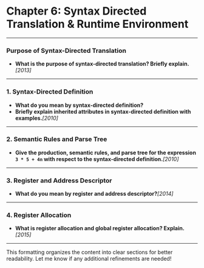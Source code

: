 # Chapter 6: Syntax Directed Translation & Runtime Environment

---

### **Purpose of Syntax-Directed Translation**

- **What is the purpose of syntax-directed translation? Briefly explain.***[2013]*

---

### **1. Syntax-Directed Definition**

- **What do you mean by syntax-directed definition?**
- **Briefly explain inherited attributes in syntax-directed definition with examples.***[2010]*

---

### **2. Semantic Rules and Parse Tree**

- **Give the production, semantic rules, and parse tree for the expression `3 * 5 + 4n` with respect to the syntax-directed definition.***[2010]*

---

### **3. Register and Address Descriptor**

- **What do you mean by register and address descriptor?***[2014]*

---

### **4. Register Allocation**

- **What is register allocation and global register allocation? Explain.***[2015]*

---

This formatting organizes the content into clear sections for better readability. Let me know if any additional refinements are needed!